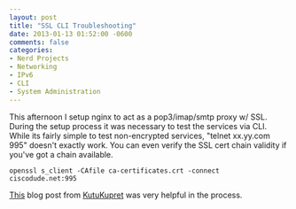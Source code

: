 ```yaml
---
layout: post
title: "SSL CLI Troubleshooting"
date: 2013-01-13 01:52:00 -0600
comments: false
categories:
- Nerd Projects
- Networking
- IPv6
- CLI
- System Administration
---
```

This afternoon I setup nginx to act as a pop3/imap/smtp proxy w/ SSL. During the setup process it was necessary to test the services via CLI. While its fairly simple to test non-encrypted services, "telnet xx.yy.com 995" doesn't exactly work. You can even verify the SSL cert chain validity if you've got a chain available.


`openssl s_client -CAfile ca-certificates.crt -connect ciscodude.net:995`

[This](http://www.kutukupret.com/2012/08/31/nginx-as-imap4pop3-proxy-using-apache-as-auth-server-backend/) blog post from [KutuKupret](http://www.kutukupret.com) was very helpful in the process.
